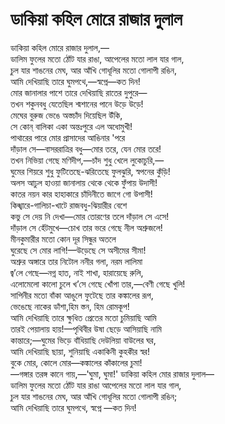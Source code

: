 # ডাকিয়া কহিল মোরে রাজার দুলাল

ডাকিয়া কহিল মোরে রাজার দুলাল,—  
ডালিম ফুলের মতো ঠোঁট যার রাঙা, আপেলের মতো লাল যার গাল,  
চুল যার শাঙনের মেঘ, আর আঁখি গোধূলির মতো গোলাপী রঙিন,  
আমি দেখিয়াছি তারে ঘুমপথে,—স্বপ্নে—কত দিন!  
মোর জানালার পাশে তারে দেখিয়াছি রাতের দুপুরে—  
তখন শকুনবধু যেতেছিল শ্মশানের পানে উড়ে উড়ে!  
মেঘের বুরুজ ভেঙে অস্তচাঁদ দিয়েছিল উঁকি,  
সে কোন্‌ বালিকা ‌একা অন্তঃপুরে এল অধোমুখী!  
পাথারের পারে মোর প্রাসাদের আঙিনার 'পরে  
দাঁড়াল সে—বাসররাত্রির বধু—মোর তরে, যেন মোর তরে!  
তখন নিভিয়া গেছে মণিদীপ,—চাঁদ শুধু খেলে লুকোচুরি,—  
ঘুমের শিয়রে শুধু ফুটিতেছে-ঝরিতেছে ফুলঝুরি, স্বপনের কুঁড়ি!  
অলস আঢুল হাওয়া জানালায় থেকে থেকে ফুঁপায় উদাসী!  
কাতর নয়ন কার হাহাকারে চাঁদিনীতে জাগে গো উপাসী!  
কিঙ্খারে-গালিচা-খাটে রাজবধু-ঝিয়ারীর বেশে  
কভু সে দেয় নি দেখা—মোর তোরণের তলে দাঁড়াল সে এসে!  
দাঁড়াল সে হেঁটমুখে—চোখ তার ভরে গেছে নীল অশ্রুজলে!  
মীনকুমারীর মতো কোন দূর সিন্ধুর অতলে  
ঘুরেছে সে মোর লাগি!—উড়েছে সে অসীমের সীমা!  
অশ্রুর অঙ্গারে তার নিটোল ননীর গলা, নরম লালিমা  
জ্ব’লে গেছে—নগ্ন হাত, নাই শাখা, হারায়েছে রুলি,  
এলোমেলো কালো চুলে খ’সে গেছে খোঁপা তার,—বেণী গেছে খুলি!  
সাপিনীর মতো বাঁকা আঙুলে ফুটেছে তার কঙ্কালের রূপ,  
ভেঙেছে নাকের ডাঁশা,হিম স্তন, হিম রোমকূপ!  
আমি দেখিয়াছি তারে ক্ষুধিত প্রেতের মতো চুমিয়াছি আমি  
তারই পেয়ালায় হায়!—পৃথিবীর উষা ছেড়ে আসিয়াছি নামি  
কান্তারে;—ঘুমের ভিড়ে বাঁধিয়াছি দেউলিয়া বাউলের ঘর,  
আমি দেখিয়াছি ছায়া, শুনিয়াছি একাকিনী কুহকীর স্বর!  
বুকে মোর, কোলে মোর—কঙ্কালের কাঁকালের চুমা!  
—গঙ্গার তরঙ্গ কানে গায়,—'ঘুমা, ঘুমা!' ডাকিয়া কহিল মোর রাজার দুলাল—  
ডালিম ফুলের মতো ঠোঁট যার রাঙা আপেলের মতো লাল যার গাল,  
চুল যার শাঙনের মেঘ, আর আঁখি গোধূলির মতো গোলাপী রঙিন;  
আমি দেখিয়াছি তারে ঘুমপথে, স্বপ্নে —কত দিন!

